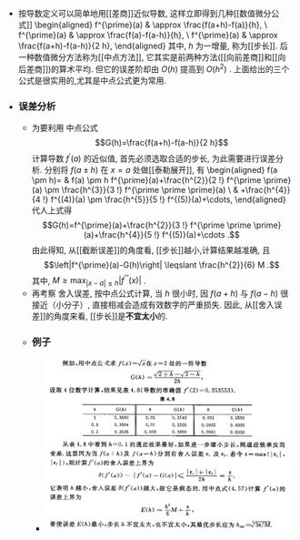 - 按导数定义可以简单地用[[差商]]近似导数, 这样立即得到几种[[数值微分公式]]
  \begin{aligned}
  f^{\prime}(a) & \approx \frac{f(a+h)-f(a)}{h}, \\
  f^{\prime}(a) & \approx \frac{f(a)-f(a-h)}{h}, \\
  f^{\prime}(a) & \approx \frac{f(a+h)-f(a-h)}{2 h},
  \end{aligned}
  其中,  $h$  为一增量, 称为[[步长]]. 后一种数值微分方法称为[[中点方法]], 它其实是前两种方法([[向前差商]]和[[向后差商]])的算术平均. 但它的误差阶却由  $O(h)$  提高到  $O\left(h^{2}\right)$ . 
  上面给出的三个公式是很实用的,尤其是中点公式更为常用.
- ### 误差分析
	- 为要利用 中点公式
	  $$G(h)=\frac{f(a+h)-f(a-h)}{2 h}$$
	  计算导数  $f^{\prime}(a)$  的近似值, 首先必须选取合适的步长, 为此需要进行误差分析. 分别将  $f(a \pm h)$  在  $x=a$  处做[[泰勒展开]], 有
	  \begin{aligned}
	  f(a \pm h)= & f(a) \pm h f^{\prime}(a)+\frac{h^{2}}{2 !} f^{\prime \prime}(a) \pm \frac{h^{3}}{3 !} f^{\prime \prime \prime}(a) \\
	  & +\frac{h^{4}}{4 !} f^{(4)}(a) \pm \frac{h^{5}}{5 !} f^{(5)}(a)+\cdots,
	  \end{aligned}
	  代人上式得
	  $$G(h)=f^{\prime}(a)+\frac{h^{2}}{3 !} f^{\prime \prime \prime}(a)+\frac{h^{4}}{5 !} f^{(5)}(a)+\cdots .$$
	  由此得知, 从[[截断误差]]的角度看, [[步长]]越小,计算结果越准确, 且
	  $$\left|f^{\prime}(a)-G(h)\right| \leqslant \frac{h^{2}}{6} M .$$
	  其中,  $M \geqslant \max _{|x-a| \leqslant h}\left|f^{\prime \prime \prime}(x)\right|$ .
	- 再考察 舍入误差, 按中点公式计算, 当  $h$  很小时, 因  $f(a+h)$  与  $f(a-h)$  很接近（小分子）, 直接相减会造成有效数字的严重损失. 因此, 从[[舍入误差]]的角度来看, [[步长]]是**不宜太小**的.
	- ### 例子
		- ![image.png](../assets/image_1705680221170_0.png)